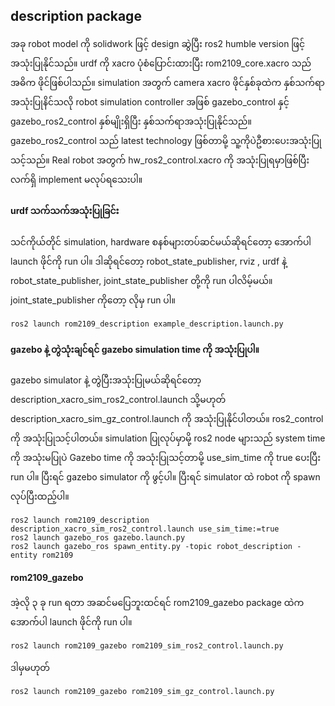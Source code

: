 ## description package

အခု robot model ကို solidwork ဖြင့် design ဆွဲပြီး ros2 humble version ဖြင့် အသုံးပြုနိုင်သည်။ urdf ကို xacro ပုံစံပြောင်းထားပြီး rom2109_core.xacro သည် အဓိက ဖိုင်ဖြစ်ပါသည်။ simulation အတွက် camera xacro ဖိုင်နှစ်ခုထဲက နှစ်သက်ရာ အသုံးပြုနိင်သလို robot simulation controller အဖြစ် gazebo_control နှင့် gazebo_ros2_control နှစ်မျိုးရှိပြီး နှစ်သက်ရာအသုံးပြုနိုင်သည်။
gazebo_ros2_control သည် latest technology ဖြစ်တာမို့ သူ့ကိုပဲဦစားပေးအသုံးပြုသင့်သည်။ Real robot အတွက် hw_ros2_control.xacro ကို အသုံးပြုရမှာဖြစ်ပြီး လက်ရှိ implement မလုပ်ရသေးပါ။

#### urdf သက်သက်အသုံးပြုခြင်း
သင်ကိုယ်တိုင် simulation, hardware စနစ်များတပ်ဆင်မယ်ဆိုရင်တော့ အောက်ပါ launch ဖိုင်ကို run ပါ။ ဒါဆိုရင်တော့ robot_state_publisher, rviz , urdf နဲ့ robot_state_publisher, joint_state_publisher တို့ကို run ပါလိမ့်မယ်။ joint_state_publisher  ကိုတော့ လိုမှ run ပါ။
```
ros2 launch rom2109_description example_description.launch.py
```

#### gazebo နဲ့ တွဲသုံးချင်ရင် gazebo simulation time ကို အသုံးပြုပါ။
gazebo simulator နဲ့ တွဲပြီးအသုံးပြုမယ်ဆိုရင်တော့ description_xacro_sim_ros2_control.launch သို့မဟုတ် description_xacro_sim_gz_control.launch ကို အသုံးပြုနိုင်ပါတယ်။ ros2_control ကို အသုံးပြုသင့်ပါတယ်။ simulation ပြုလုပ်မှာမို့ ros2 node များသည် system time ကို အသုံးမပြုပဲ Gazebo time ကို အသုံးပြုသင့်တာမို့ use_sim_time ကို true ပေးပြီး run ပါ။ ပြီးရင် gazebo simulator ကို ဖွင့်ပါ။ ပြီးရင် simulator ထဲ robot ကို spawn လုပ်ပြီးထည့်ပါ။
```
ros2 launch rom2109_description description_xacro_sim_ros2_control.launch use_sim_time:=true
ros2 launch gazebo_ros gazebo.launch.py
ros2 launch gazebo_ros spawn_entity.py -topic robot_description -entity rom2109
```

#### rom2109_gazebo 
အဲ့လို ၃ ခု run ရတာ အဆင်မပြေဘူးထင်ရင် rom2109_gazebo package ထဲက အောက်ပါ launch ဖိုင်ကို run ပါ။
```
ros2 launch rom2109_gazebo rom2109_sim_ros2_control.launch.py
```
ဒါမှမဟုတ် 
```
ros2 launch rom2109_gazebo rom2109_sim_gz_control.launch.py
```